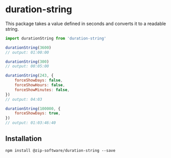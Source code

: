 # duration-string

This package takes a value defined in seconds and converts it to a readable string.

```js
import durationString from 'duration-string'

durationString(3600)
// output: 01:00:00

durationString(300)
// output: 00:05:00

durationString(243, {
    forceShowDays: false,
    forceShowHours: false,
    forceShowMinutes: false,
})
// output: 04:03

durationString(100000, {
    forceShowDays: true,
})
// output: 01:03:46:40
```

## Installation

```
npm install @zip-software/duration-string --save
```